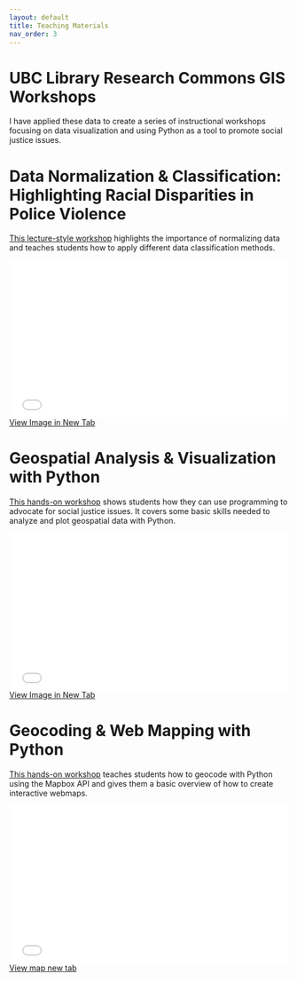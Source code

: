 ```yaml
---
layout: default
title: Teaching Materials
nav_order: 3
---
```


# UBC Library Research Commons GIS Workshops

 I have applied these data to create a series of instructional workshops focusing on data visualization and using Python as a tool to promote social justice issues.

# Data Normalization & Classification: Highlighting Racial Disparities in Police Violence

[This lecture-style workshop](https://ubc-lib-geo.github.io/Data-Normalization-Classification/) highlights the importance of normalizing data and teaches students how to apply different data classification methods.

<div style="overflow: hidden;
  padding-top: 56.25%;
  position: relative">
  <iframe src="ImportanceOfNormalizing.png" title="Processes" scrolling="no" frameborder="0"
    style="border: 0;
   height: 100%;
   left: 0;
   position: absolute;
   top: 0;
   width: 100%;">
   <p>Your browser does not support iframes.</p>
 </iframe>
</div>
<a href="ImportanceOfNormalizing.png" target="_blank">View Image in New Tab</a>

# Geospatial Analysis & Visualization with Python

[This hands-on workshop](https://ubc-library-rc.github.io/Geospatial-Analysis-Visualization-with-Python/) shows students how they can use programming to advocate for social justice issues.  It covers some basic skills needed to analyze and plot geospatial data with Python.

<div style="overflow: hidden;
  padding-top: 56.25%;
  position: relative">
  <iframe src="InfoGraphic.png" title="Processes" scrolling="no" frameborder="0"
    style="border: 0;
   height: 100%;
   left: 0;
   position: absolute;
   top: 0;
   width: 100%;">
   <p>Your browser does not support iframes.</p>
 </iframe>
</div>
<a href="InfoGraphic.png" target="_blank">View Image in New Tab</a>

# Geocoding & Web Mapping with Python

[This hands-on workshop](https://ubc-library-rc.github.io/Geocoding-Web-Mapping-with-Python/) teaches students how to geocode with Python using the Mapbox API and gives them a basic overview of how to create interactive webmaps.

<div style="overflow: hidden;
  padding-top: 56.25%;
  position: relative">
  <iframe src="PoliceViolenceIncidents.html" title="Processes" scrolling="no" frameborder="0"
    style="border: 0;
   height: 100%;
   left: 0;
   position: absolute;
   top: 0;
   width: 100%;">
   <p>Your browser does not support iframes.</p>
 </iframe>
</div>
<a href="PoliceViolenceIncidents.html" target="_blank">View map new tab</a>
 







